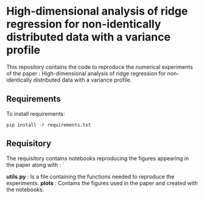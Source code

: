 # High-dimensional analysis of ridge regression for non-identically distributed data with a variance profile

This repository contains the code to reproduce the numerical experiments of the paper : High-dimensional analysis of ridge regression for non-identically distributed data with a variance profile. 

## Requirements

To install requirements:

```setup
pip install -r requirements.txt
```

## Requisitory
The requisitory contains notebooks reproducing the figures appearing in the paper along with : `

**utils.py** : Is a file containing the functions needed to reproduce the experiments.
**plots** : Contains the figures used in the paper and created with the notebooks.
